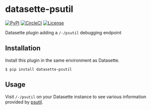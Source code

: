 # datasette-psutil

[![PyPI](https://img.shields.io/pypi/v/datasette-psutil.svg)](https://pypi.org/project/datasette-psutil/)
[![CircleCI](https://circleci.com/gh/simonw/datasette-psutil.svg?style=svg)](https://circleci.com/gh/simonw/datasette-psutil)
[![License](https://img.shields.io/badge/license-Apache%202.0-blue.svg)](https://github.com/simonw/datasette-psutil/blob/master/LICENSE)

Datasette plugin adding a `/-/psutil` debugging endpoint

## Installation

Install this plugin in the same environment as Datasette.

    $ pip install datasette-psutil

## Usage

Visit `/-/psutil` on your Datasette instance to see various information provided by [psutil](https://psutil.readthedocs.io/).
